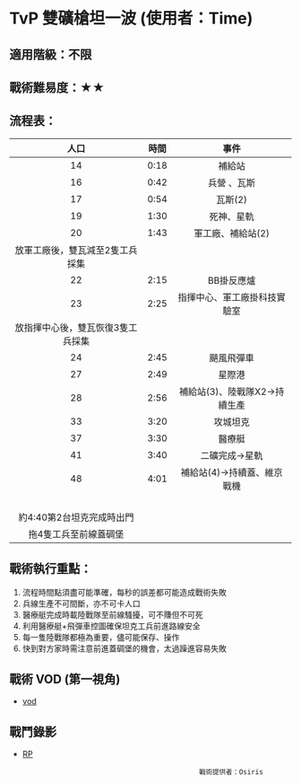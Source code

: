 # TvP 雙礦槍坦一波 (使用者：Time)
## 適用階級：不限
## 戰術難易度：★★

## 流程表：
|                人口               | 時間 |              事件             |
|:---------------------------------:|:----:|:-----------------------------:|
|                 14                | 0:18 |             補給站            |
|                 16                | 0:42 |          兵營 、瓦斯          |
|                 17                | 0:54 |            瓦斯(2)            |
|                 19                | 1:30 |           死神、星軌          |
|                 20                | 1:43 |       軍工廠、補給站(2)       |
| 放軍工廠後，雙瓦減至2隻工兵採集   |      |                               |
|                 22                | 2:15 |           BB掛反應爐          |
|                 23                | 2:25 |  指揮中心、軍工廠掛科技實驗室 |
| 放指揮中心後，雙瓦恢復3隻工兵採集 |      |                               |
|                 24                | 2:45 |           颶風飛彈車          |
|                 27                | 2:49 |             星際港            |
|                 28                | 2:56 | 補給站(3)、陸戰隊X2->持續生產 |
|                 33                | 3:20 |            攻城坦克           |
|                 37                | 3:30 |             醫療艇            |
|                 41                | 3:40 |         二礦完成->星軌        |
|                 48                | 4:01 |  補給站(4)->持續蓋、維京戰機  |
|                 　                |      |               　              |
| 約4:40第2台坦克完成時出門         |      |                               |
| 拖4隻工兵至前線蓋碉堡             |      |                               |

## 戰術執行重點：		
1. 流程時間點須盡可能準確，每秒的誤差都可能造成戰術失敗		
2. 兵線生產不可間斷，亦不可卡人口		
3. 醫療艇完成時載陸戰隊至前線騷擾，可不賺但不可死		
4. 利用醫療艇+飛彈車控圖確保坦克工兵前進路線安全		
5. 每一隻陸戰隊都極為重要，儘可能保存、操作		
6. 快到對方家時需注意前進蓋碉堡的機會，太過躁進容易失敗		

## 戰術 VOD (第一視角)
+ [vod](https://youtu.be/gZd8W7B6ZO8)

## 戰鬥錄影
+ [RP](https://github.com/starcraftfamily/SCF-Tactics/blob/master/TvP/2basesMarinetanks/2basesMarinetanks.SC2Replay)


                                                  戰術提供者：Osiris
